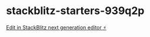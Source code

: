 # stackblitz-starters-939q2p

[Edit in StackBlitz next generation editor ⚡️](https://stackblitz.com/~/github.com/pedroyorpo/stackblitz-starters-939q2p)